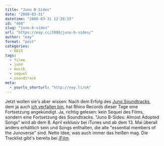 ```yaml
---
title: "Juno B-Sides"
date: "2008-03-31"
datetime: "2008-03-31 12:28:15"
id: "460"
slug: "juno-b-sides"
url: "https://eay.cc/2008/juno-b-sides/"
author: "eay"
format: "post"
categories:
  - 0815
tags:
  - filme
  - juno
  - musik
  - sequel
  - soundtrack
meta:
  - yourls_shorturl: "http://eay.li/ok"
---
```


Jetzt wollen sie's aber wissen: Nach dem Erfolg des [Juno Soundtracks](http://www.amazon.de/exec/obidos/ASIN/B00104W8T6/eayznet-21), dem ja auch [ich verfallen bin](//eay.cc/2008/it-started-with-a-chair/), hat Rhino Records dieser Tage eine Fortsetzung angekündigt. Ja, richtig gelesen: kein Sequel des Films, sondern eine Fortsetzung des Soundtracks. "Juno B-Sides: Almost Adopted Songs" wird ab dem 8. April exklusiv bei iTunes und ab dem 13. Mai überall anders erhältlich sein und Songs enthalten, die alle "essential members of the Junoverse" sind. Nette Idee, was auch immer das heißen mag. Die Tracklist gibt's bereits bei [/Film](http://www.slashfilm.com/2008/03/31/juno-spawns-sequel-soundtrack/).
